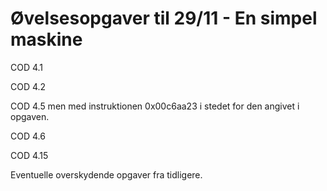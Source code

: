 # Øvelsesopgaver til 29/11 - En simpel maskine

COD 4.1 

COD 4.2 

COD 4.5 men med instruktionen 0x00c6aa23 i stedet for den angivet i opgaven.

COD 4.6 

COD 4.15

Eventuelle overskydende opgaver fra tidligere.
